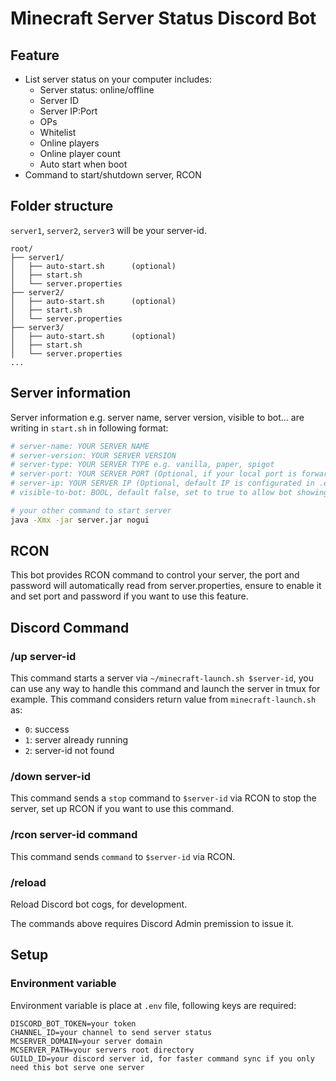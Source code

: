 # Minecraft Server Status Discord Bot
## Feature
- List server status on your computer includes:
  - Server status: online/offline
  - Server ID
  - Server IP:Port
  - OPs
  - Whitelist
  - Online players
  - Online player count
  - Auto start when boot
- Command to start/shutdown server, RCON

## Folder structure
`server1`, `server2`, `server3` will be your server-id.
```
root/
├── server1/
│   ├── auto-start.sh      (optional)
│   ├── start.sh
│   └── server.properties
├── server2/
│   ├── auto-start.sh      (optional)
│   ├── start.sh
│   └── server.properties
├── server3/
│   ├── auto-start.sh      (optional)
│   ├── start.sh
│   └── server.properties
...
```

## Server information
Server information e.g. server name, server version, visible to bot... are writing in `start.sh` in following format:
```bash
# server-name: YOUR SERVER NAME
# server-version: YOUR SERVER VERSION
# server-type: YOUR SERVER TYPE e.g. vanilla, paper, spigot
# server-port: YOUR SERVER PORT (Optional, if your local port is forwarded to other port in NAT, this option will override the default value read from server.properties)
# server-ip: YOUR SERVER IP (Optional, default IP is configurated in .env, this option allows you to override it in individual server)
# visible-to-bot: BOOL, default false, set to true to allow bot showing and manage this server

# your other command to start server
java -Xmx -jar server.jar nogui
```

## RCON
This bot provides RCON command to control your server, the port and password will automatically read from server.properties, ensure to enable it and set port and password if you want to use this feature.

## Discord Command

### /up server-id
This command starts a server via `~/minecraft-launch.sh $server-id`, you can use any way to handle this command and launch the server in tmux for example.
This command considers return value from `minecraft-launch.sh` as:
- `0`: success
- `1`: server already running
- `2`: server-id not found

### /down server-id
This command sends a `stop` command to `$server-id` via RCON to stop the server, set up RCON if you want to use this command.

### /rcon server-id command
This command sends `command` to `$server-id` via RCON.

### /reload
Reload Discord bot cogs, for development.

The commands above requires Discord Admin premission to issue it.

## Setup

### Environment variable
Environment variable is place at `.env` file, following keys are required:
```
DISCORD_BOT_TOKEN=your token
CHANNEL_ID=your channel to send server status
MCSERVER_DOMAIN=your server domain
MCSERVER_PATH=your servers root directory
GUILD_ID=your discord server id, for faster command sync if you only need this bot serve one server